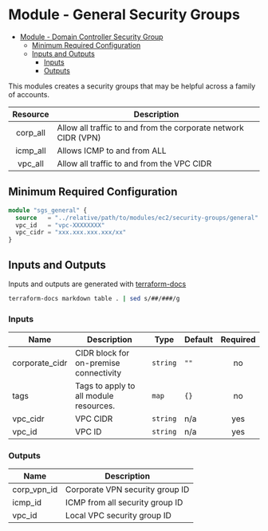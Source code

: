 # Module - General Security Groups

- [Module - Domain Controller Security Group](#module---domain-controller-security-group)
  - [Minimum Required Configuration](#minimum-required-configuration)
  - [Inputs and Outputs](#inputs-and-outputs)
    - [Inputs](#inputs)
    - [Outputs](#outputs)

This modules creates a security groups that may be helpful across a family of accounts.

| Resource        | Description |
|:---------------:|---------------------------------------------------------|
| corp_all | Allow all traffic to and from the corporate network CIDR (VPN) |
| icmp_all | Allows ICMP to and from ALL                                    |
| vpc_all  | Allow all traffic to and from the VPC CIDR                     |

## Minimum Required Configuration

```terraform
module "sgs_general" {
  source   = "../relative/path/to/modules/ec2/security-groups/general"
  vpc_id   = "vpc-XXXXXXXX"
  vpc_cidr = "xxx.xxx.xxx.xxx/xx"
}
```

## Inputs and Outputs

Inputs and outputs are generated with [terraform-docs](https://github.com/segmentio/terraform-docs)

```bash
terraform-docs markdown table . | sed s/##/###/g
```

### Inputs

| Name | Description | Type | Default | Required |
|------|-------------|------|---------|:-----:|
| corporate\_cidr | CIDR block for on-premise connectivity | `string` | `""` | no |
| tags | Tags to apply to all module resources. | `map` | `{}` | no |
| vpc\_cidr | VPC CIDR | `string` | n/a | yes |
| vpc\_id | VPC ID | `string` | n/a | yes |

### Outputs

| Name | Description |
|------|-------------|
| corp\_vpn\_id | Corporate VPN security group ID |
| icmp\_id | ICMP from all security group ID |
| vpc\_id | Local VPC security group ID |
